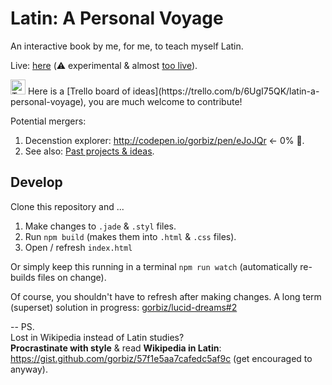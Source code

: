 # Latin: A Personal Voyage
An interactive book by me, for me, to teach myself Latin.

Live: [here](http://gorbiz.com/gorbiz/latin-book/) (:warning: experimental & almost [too live](https://github.com/gorbiz/lucid-dreams)).

<img src="https://s3.amazonaws.com/trello/images/og/trello-icon.png?v=2013-08-15" alt="Trello logo" width="24" height="24" />
Here is a [Trello board of ideas](https://trello.com/b/6UgI75QK/latin-a-personal-voyage), you are much welcome to contribute!

Potential mergers:
 1. Decenstion explorer: http://codepen.io/gorbiz/pen/eJoJQr ← 0% :art:.
 2. See also: [Past projects & ideas](https://github.com/gorbiz/latin-book/wiki/Past-projects-&-ideas).


## Develop
Clone this repository and ...
1. Make changes to `.jade` & `.styl` files.
2. Run `npm build` (makes them into `.html` & `.css` files).
3. Open / refresh `index.html`

Or simply keep this running in a terminal `npm run watch` (automatically re-builds files on change).

Of course, you shouldn't have to refresh after making changes. A long term (superset) solution in progress: [gorbiz/lucid-dreams#2](https://github.com/gorbiz/lucid-dreams/issues/2)

--
PS.  
Lost in Wikipedia instead of Latin studies?  
**Procrastinate with style** & read **Wikipedia in Latin**: https://gist.github.com/gorbiz/57f1e5aa7cafedc5af9c (get encouraged to anyway).
